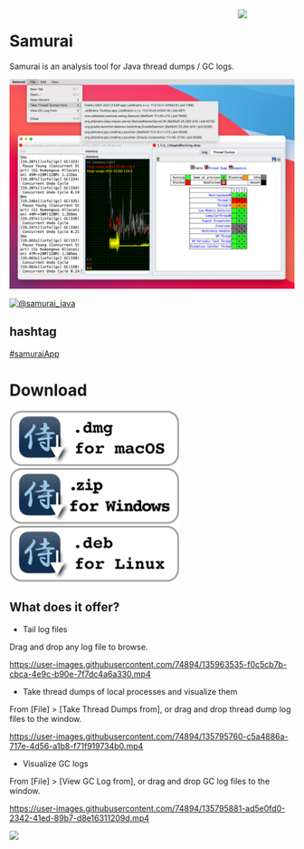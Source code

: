 <a href="https://github.com/yusuke/samurai">
   <img align="right" src="https://github.com/foojayio/badges/raw/main/works_with_openjdk/Works-with-OpenJDK.png"    width="100">
</a>

# Samurai
Samurai is an analysis tool for Java thread dumps / GC logs.

![samurai in action](./images/samurai-in-action.png)

[![@samurai_java](https://img.shields.io/twitter/url/https/twitter.com/samurai_java.svg?style=social&label=Follow%20%40samurai_java)](https://twitter.com/samurai_java)

## hashtag

[&#35;samuraiApp](https://twitter.com/search?q=%23samuraiApp&src=typed_query&f=live)

# Download
<a href="https://github.com/yusuke/samurai/releases/download/2021.8/Samurai-2021.8-mac.dmg"><img src="images/mac-download.png" alt="mac" style="width:300px;"/></a>&nbsp;&nbsp;&nbsp;&nbsp;<a href="https://github.com/yusuke/samurai/releases/download/2021.8/Samurai-2021.8-win.zip"><img src="images/win-download.png" alt="win" style="width:300px;"/></a>&nbsp;&nbsp;&nbsp;&nbsp;<a href="https://github.com/yusuke/samurai/releases/download/2021.8/samurai_2021.8-1_amd64.deb"><img src="images/deb-download.png" alt="win" style="width:300px;"/></a>

## What does it offer?
- Tail log files

Drag and drop any log file to browse.

https://user-images.githubusercontent.com/74894/135963535-f0c5cb7b-cbca-4e9c-b90e-7f7dc4a6a330.mp4


- Take thread dumps of local processes and visualize them

From [File] > [Take Thread Dumps from], or drag and drop thread dump log files to the window.

https://user-images.githubusercontent.com/74894/135795760-c5a4886a-717e-4d56-a1b8-f71f919734b0.mp4

- Visualize GC logs

From [File] > [View GC Log from], or drag and drop GC log files to the window.

https://user-images.githubusercontent.com/74894/135795881-ad5e0fd0-2342-41ed-89b7-d8e16311209d.mp4


<a href="https://twitter.com/samurai_java/status/1445252186892500992?s=21"><img src="./images/matrix-mode-mini.gif" width="500"></a>
